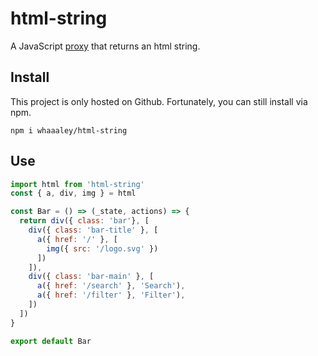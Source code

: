 
# html-string

A JavaScript [proxy](https://developer.mozilla.org/en-US/docs/Web/JavaScript/Reference/Global_Objects/Proxy) that returns an html string.

## Install

This project is only hosted on Github. Fortunately, you can still install via npm.

```
npm i whaaaley/html-string
```

## Use

```js
import html from 'html-string'
const { a, div, img } = html

const Bar = () => (_state, actions) => {
  return div({ class: 'bar'}, [
    div({ class: 'bar-title' }, [
      a({ href: '/' }, [
        img({ src: '/logo.svg' })
      ])
    ]),
    div({ class: 'bar-main' }, [
      a({ href: '/search' }, 'Search'),
      a({ href: '/filter' }, 'Filter'),
    ])
  ])
}

export default Bar
```

